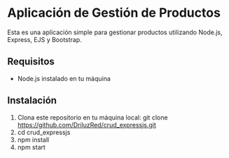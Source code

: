 # Aplicación de Gestión de Productos

Esta es una aplicación simple para gestionar productos utilizando Node.js, Express, EJS y Bootstrap.

## Requisitos

- Node.js instalado en tu máquina

## Instalación

1. Clona este repositorio en tu máquina local:
   git clone https://github.com/DriluzRed/crud_expressjs.git
2. cd crud_expressjs
3. npm install
4. npm start 
